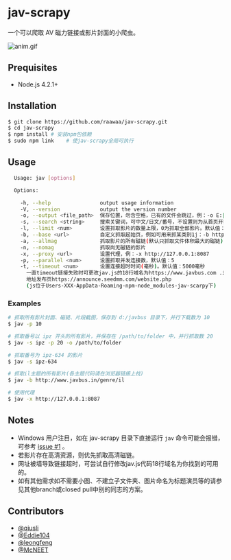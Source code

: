 # jav-scrapy

一个可以爬取 AV 磁力链接或影片封面的小爬虫。

![anim.gif](https://ooo.0o0.ooo/2015/10/31/56345cf140299.gif "anim.gif")

## Prequisites

- Node.js 4.2.1+

## Installation

```bash
$ git clone https://github.com/raawaa/jav-scrapy.git
$ cd jav-scrapy
$ npm install # 安装npm包依赖
$ sudo npm link    # 使jav-scrapy全局可执行
```

## Usage

```bash
  Usage: jav [options]

  Options:

    -h, --help                output usage information
    -V, --version             output the version number
    -o, --output <file_path>  保存位置，勿含空格，已有的文件会跳过，例：-o E:|学习资料[18-06]|，默认为d:|javbus|(|替换为右斜杠)
    -s, --search <string>     搜索关键词，可中文/日文/番号，不设置则为从首页开始！番号必须后加-
    -l, --limit <num>         设置抓取影片的数量上限，0为抓取全部影片。默认值：0
    -b, --base <url>          自定义抓取起始页，例如可用来抓某类别1j：-b http://www.javbus.in/genre/1j（网址search/后面的关键字不能是汉字/日文，可网页搜后复制过来）
    -a, --allmag              抓取影片的所有磁链(默认只抓取文件体积最大的磁链)
    -n, --nomag               抓取尚无磁链的影片
    -x, --proxy <url>         设置代理，例：-x http://127.0.0.1:8087
    -p, --parallel <num>      设置抓取并发连接数，默认值：5
    -t, --timeout <num>       设置连接超时时间(毫秒)。默认值：5000毫秒
      一直timeout链接失败时可更改jav.js的18行域名为https://www.javbus.com .in .me .us .pw javbus2.com seedmm.com，
      地址发布页https://announce.seedmm.com/website.php
      (js位于Users-XXX-AppData-Roaming-npm-node_modules-jav-scarpy下)
```

### Examples

```bash
# 抓取所有影片封面、磁链、片段截图，保存到 d:/javbus 目录下，并行下载数为 10
$ jav -p 10

# 抓取番号以 ipz 开头的所有影片，并保存在 /path/to/folder 中，并行抓取数 20
$ jav -s ipz -p 20 -o /path/to/folder

# 抓取番号为 ipz-634 的影片
$ jav -s ipz-634

# 抓取il主题的所有影片(各主题代码请在浏览器链接上找)
$ jav -b http://www.javbus.in/genre/il

# 使用代理
$ jav -x http://127.0.0.1:8087
```

## Notes

- Windows 用户注目，如在 jav-scrapy 目录下直接运行 `jav` 命令可能会报错，可参考 [issue #1](https://github.com/raawaa/jav-scrapy/issues/1) 。
- 若影片存在高清资源，则优先抓取高清磁链。
- 网址被墙导致链接超时，可尝试自行修改jav.js代码18行域名为你找到的可用的。
- 如有其他需求如不需要小图、不建立子文件夹、图片命名为标题演员等的请参见其他branch或closed pull中别的同志的方案。

## Contributors

- [@qiusli](https://github.com/qiusli)
- [@Eddie104](https://github.com/Eddie104)
- [@leongfeng](https://github.com/leongfeng)
- [@McNEET](https://github.com/McNEET)
